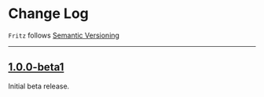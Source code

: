 Change Log
==========

`Fritz` follows [Semantic Versioning](http://semver.org/)

---

## [1.0.0-beta1](https://github.com/fritzlabs/swift-framework/releases/tag/1.0.0-beta1)

Initial beta release.
